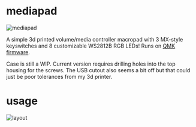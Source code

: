 # mediapad

![mediapad](https://i.imgur.com/mGlCOlwl.jpg)

A simple 3d printed volume/media controller macropad with 3 MX-style keyswitches and 8 customizable WS2812B RGB LEDs! Runs on [QMK firmware](https://github.com/qmk/qmk_firmware).

Case is still a WIP. Current version requires drilling holes into the top housing for the screws. The USB cutout also seems a bit off but that could just be poor tolerances from my 3d printer.


# usage
![layout](https://i.imgur.com/oeyON0G.png)

